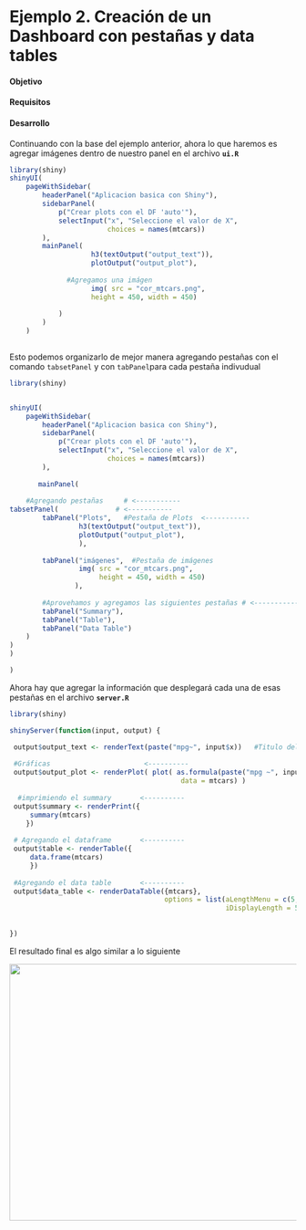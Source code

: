 # Ejemplo 2. Creación de un Dashboard con pestañas y data tables

#### Objetivo

#### Requisitos

#### Desarrollo


Continuando con la base del ejemplo anterior, ahora lo que haremos es agregar imágenes dentro de nuestro panel en el archivo **`ui.R`**

```R
library(shiny)
shinyUI(
    pageWithSidebar(
        headerPanel("Aplicacion basica con Shiny"),
        sidebarPanel(
            p("Crear plots con el DF 'auto'"), 
            selectInput("x", "Seleccione el valor de X",
                        choices = names(mtcars))
        ),
        mainPanel(
                    h3(textOutput("output_text")), 
                    plotOutput("output_plot"), 
              
              #Agregamos una imágen
                    img( src = "cor_mtcars.png", 
                    height = 450, width = 450)
              
            )
        )
    )
    

```

Esto podemos organizarlo de mejor manera agregando pestañas con el comando `tabsetPanel` y con `tabPanel`para cada pestaña indivudual

```R
library(shiny)


shinyUI(
    pageWithSidebar(
        headerPanel("Aplicacion basica con Shiny"),
        sidebarPanel(
            p("Crear plots con el DF 'auto'"), 
            selectInput("x", "Seleccione el valor de X",
                        choices = names(mtcars))
        ),
       
       mainPanel(
          
    #Agregando pestañas     # <-----------
tabsetPanel(              # <-----------
        tabPanel("Plots",   #Pestaña de Plots  <-----------
                 h3(textOutput("output_text")), 
                 plotOutput("output_plot"),
                 ),
        
        tabPanel("imágenes",  #Pestaña de imágenes
                 img( src = "cor_mtcars.png", 
                      height = 450, width = 450)
                ), 
        
        #Aprovehamos y agregamos las siguientes pestañas # <-----------
        tabPanel("Summary"),
        tabPanel("Table"),
        tabPanel("Data Table")
    )
)
)

)

```

Ahora hay que agregar la información que desplegará cada una de esas pestañas en el archivo **`server.R`**

```R
library(shiny)

shinyServer(function(input, output) {

 output$output_text <- renderText(paste("mpg~", input$x))   #Titulo del main Panel
 
 #Gráficas                       <----------
 output$output_plot <- renderPlot( plot( as.formula(paste("mpg ~", input$x)),
                                          data = mtcars) )
 
  #imprimiendo el summary       <----------                                  
 output$summary <- renderPrint({
     summary(mtcars)
    })
     
 # Agregando el dataframe       <----------
 output$table <- renderTable({ 
     data.frame(mtcars)
     })
 
 #Agregando el data table       <----------
 output$data_table <- renderDataTable({mtcars}, 
                                      options = list(aLengthMenu = c(5,25,50),
                                                     iDisplayLength = 5))
                                    
       
})
```

El resultado final es algo similar a lo siguiente

<img src="imagenwa/2.1.png" width="650" height="450">
